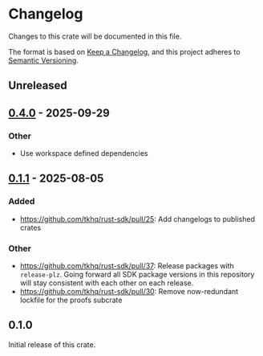 # Changelog

Changes to this crate will be documented in this file.

The format is based on [Keep a Changelog](https://keepachangelog.com/en/1.1.0/),
and this project adheres to [Semantic Versioning](https://semver.org/spec/v2.0.0.html).

## Unreleased

## [0.4.0](https://github.com/tkhq/rust-sdk/compare/turnkey_proofs-v0.3.0...turnkey_proofs-v0.4.0) - 2025-09-29

### Other

- Use workspace defined dependencies

## [0.1.1](https://github.com/tkhq/rust-sdk/compare/turnkey_proofs-v0.1.0...turnkey_proofs-v0.1.1) - 2025-08-05

### Added

- https://github.com/tkhq/rust-sdk/pull/25: Add changelogs to published crates

### Other

- https://github.com/tkhq/rust-sdk/pull/37: Release packages with `release-plz`. Going forward all SDK package versions in this repository will stay consistent with each other on each release.
- https://github.com/tkhq/rust-sdk/pull/30: Remove now-redundant lockfile for the proofs subcrate

## 0.1.0

Initial release of this crate.
